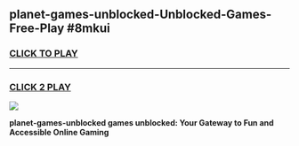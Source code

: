 
## planet-games-unblocked-Unblocked-Games-Free-Play #8mkui
<h3>
<a href="https://us.freeplayer.one?title=planet-games-unblocked&ref=9M">CLICK TO PLAY</a></h3>
<hr>

<h3>
<a href="https://us.freeplayer.one?title=planet-games-unblocked&ref=9M">CLICK 2 PLAY</a>
  
</h3>

<a href="https://us.freeplayer.one?title=planet-games-unblocked&ref=9M"><img src="https://clearcache.store/games.png"></a>


**planet-games-unblocked games unblocked: Your Gateway to Fun and Accessible Online Gaming**
